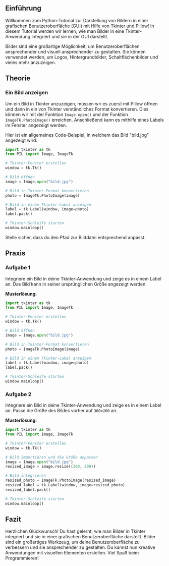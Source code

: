 ## Einführung

Willkommen zum Python-Tutorial zur Darstellung von Bildern in einer grafischen Benutzeroberfläche (GUI) mit Hilfe von Tkinter und Pillow! In diesem Tutorial werden wir lernen, wie man Bilder in eine Tkinter-Anwendung integriert und sie in der GUI darstellt.

Bilder sind eine großartige Möglichkeit, um Benutzeroberflächen ansprechender und visuell ansprechender zu gestalten. Sie können verwendet werden, um Logos, Hintergrundbilder, Schaltflächenbilder und vieles mehr anzuzeigen.

## Theorie

### Ein Bild anzeigen

Um ein Bild in Tkinter anzuzeigen, müssen wir es zuerst mit Pillow öffnen und dann in ein von Tkinter verständliches Format konvertieren. Dies können wir mit der Funktion `Image.open()` und der Funktion `ImageTk.PhotoImage()` erreichen. Anschließend kann es mithilfe eines Labels im Fenster angezeigt werden.

Hier ist ein allgemeines Code-Beispiel, in welchem das Bild "bild.jpg" angezeigt wird:

```python
import tkinter as tk
from PIL import Image, ImageTk

# Tkinter-Fenster erstellen
window = tk.Tk()

# Bild öffnen
image = Image.open("bild.jpg")

# Bild in Tkinter-Format konvertieren
photo = ImageTk.PhotoImage(image)

# Bild in einem Tkinter-Label anzeigen
label = tk.Label(window, image=photo)
label.pack()

# Tkinter-Schleife starten
window.mainloop()
```

Stelle sicher, dass du den Pfad zur Bilddatei entsprechend anpasst.

## Praxis

### Aufgabe 1

Integriere ein Bild in deine Tkinter-Anwendung und zeige es in einem Label an. Das Bild kann in seiner ursprünglichen Größe angezeigt werden.

**Musterlösung:**

```python
import tkinter as tk
from PIL import Image, ImageTk

# Tkinter-Fenster erstellen
window = tk.Tk()

# Bild öffnen
image = Image.open("bild.jpg")

# Bild in Tkinter-Format konvertieren
photo = ImageTk.PhotoImage(image)

# Bild in einem Tkinter-Label anzeigen
label = tk.Label(window, image=photo)
label.pack()

# Tkinter-Schleife starten
window.mainloop()
```

### Aufgabe 2

Integriere ein Bild in deine Tkinter-Anwendung und zeige es in einem Label an. Passe die Größe des Bildes vorher auf `300x200` an.

**Musterlösung:**

```python
import tkinter as tk
from PIL import Image, ImageTk

# Tkinter-Fenster erstellen
window = tk.Tk()

# Bild importieren und die Größe anpassen
image = Image.open("bild.jpg")
resized_image = image.resize((300, 200))

# Bild integrieren
resized_photo = ImageTk.PhotoImage(resized_image)
resized_label = tk.Label(window, image=resized_photo)
resized_label.pack()

# Tkinter-Schleife starten
window.mainloop()
```

## Fazit

Herzlichen Glückwunsch! Du hast gelernt, wie man Bilder in Tkinter integriert und sie in einer grafischen Benutzeroberfläche darstellt. Bilder sind ein großartiges Werkzeug, um deine Benutzeroberfläche zu verbessern und sie ansprechender zu gestalten. Du kannst nun kreative Anwendungen mit visuellen Elementen erstellen. Viel Spaß beim Programmieren!